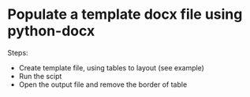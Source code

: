 # Populate a template docx file using python-docx

Steps:
- Create template file, using tables to layout (see example)
- Run the scipt
- Open the output file and remove the border of table

